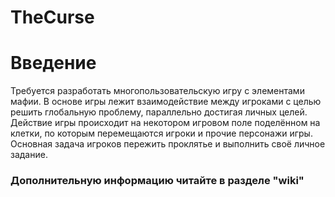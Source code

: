 # TheCurse
# Введение
Требуется разработать многопользовательскую игру с
элементами мафии. В основе игры лежит взаимодействие между
игроками с целью решить глобальную проблему, параллельно
достигая личных целей. Действие игры происходит на некотором
игровом поле поделённом на клетки, по которым перемещаются
игроки и прочие персонажи игры. Основная задача игроков
пережить проклятье и выполнить своё личное задание.
### Дополнительную информацию читайте в разделе "wiki"
